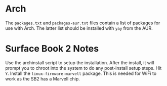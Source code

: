 # Arch

The `packages.txt` and `packages-aur.txt` files contain a list of packages for use with Arch. The latter list should be installed with `yay` from the AUR.

# Surface Book 2 Notes

Use the archinstall script to setup the installation. After the install, it will prompt you to chroot into the system to do any post-install setup steps. Hit `Y`. Install the `linux-firmware-marvell` package. This is needed for WiFi to work as the SB2 has a Marvell chip.
